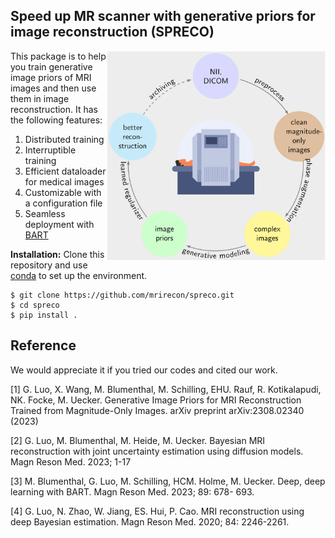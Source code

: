 ## Speed up MR scanner with generative priors for image reconstruction (SPRECO)

<img src="./misc/overview.png" alt="workflow" width="350" align="right"/>
This package is to help you train generative image priors of MRI images and then use them in image reconstruction. It has the following features:

1. Distributed training
2. Interruptible training
3. Efficient dataloader for medical images
4. Customizable with a configuration file
5. Seamless deployment with [BART](https://github.com/mrirecon/bart)

**Installation:** Clone this repository and use [conda](https://www.anaconda.com/products/individual) to set up the environment.

```shell
$ git clone https://github.com/mrirecon/spreco.git
$ cd spreco
$ pip install .
```
<!-- 
## Quickstart with colab

1. Sample the posterior 
   - [Jupyter Notebook](https://github.com/mrirecon/spreco/blob/main/examples/scripts/demo_recon.ipynb)
   - [![Open In Colab](https://colab.research.google.com/assets/colab-badge.svg)](https://colab.research.google.com/github/mrirecon/spreco/blob/main/examples/scripts/demo_recon.ipynb)
2. Train an image prior
   - [Jupyter Notebook](https://github.com/mrirecon/spreco/blob/main/examples/scripts/demo_train.ipynb)
   - [![Open In Colab](https://colab.research.google.com/assets/colab-badge.svg)](https://colab.research.google.com/github/mrirecon/spreco/blob/main/examples/scripts/demo_train.ipynb)
3. Using Prior with BART
   - [Jupyter Notebook](https://github.com/mrirecon/bart-workshop/blob/master/ismrm2021/bart_tensorflow/bart_tf.ipynb)
   - [![Open In Colab](https://colab.research.google.com/assets/colab-badge.svg)](https://colab.research.google.com/github/mrirecon/bart-workshop/blob/master/ismrm2021/bart_tensorflow/bart_tf.ipynb)-->

## Reference 
We would appreciate it if you tried our codes and cited our work.

[1] G. Luo, X. Wang, M. Blumenthal, M. Schilling, EHU. Rauf, R. Kotikalapudi, NK. Focke, M. Uecker. Generative Image Priors for MRI Reconstruction Trained from Magnitude-Only Images. arXiv preprint arXiv:2308.02340 (2023)

[2] G. Luo, M. Blumenthal, M. Heide, M. Uecker. Bayesian MRI reconstruction with joint uncertainty estimation using diffusion models. Magn Reson Med. 2023; 1-17

[3] M. Blumenthal, G. Luo, M. Schilling, HCM. Holme, M. Uecker. Deep, deep learning with BART. Magn Reson Med. 2023; 89: 678- 693.

[4] G. Luo, N. Zhao, W. Jiang, ES. Hui, P. Cao. MRI reconstruction using deep Bayesian estimation. Magn Reson Med. 2020; 84: 2246-2261.

